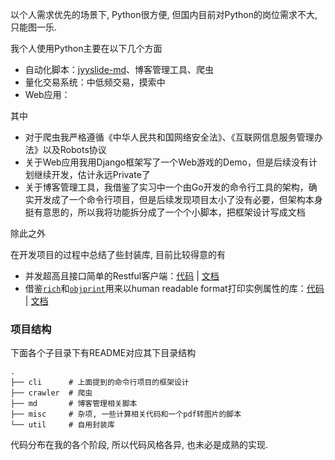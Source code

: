 以个人需求优先的场景下, Python很方便, 但国内目前对Python的岗位需求不大, 只能图一乐.

我个人使用Python主要在以下几个方面

+ 自动化脚本：[jyyslide-md](https://github.com/zweix123/jyyslide-md)、博客管理工具、爬虫
+ 量化交易系统：中低频交易，摸索中
+ Web应用：

其中

+ 对于爬虫我严格遵循《中华人民共和国网络安全法》、《互联网信息服务管理办法》以及Robots协议
+ 关于Web应用我用Django框架写了一个Web游戏的Demo，但是后续没有计划继续开发，估计永远Private了
+ 关于博客管理工具，我借鉴了实习中一个由Go开发的命令行工具的架构，确实开发成了一个命令行项目，但是后续发现项目太小了没有必要，但架构本身挺有意思的，所以我将功能拆分成了一个个小脚本，把框架设计写成文档

除此之外

在开发项目的过程中总结了些封装库, 目前比较得意的有
+ 并发超高且接口简单的Restful客户端：[代码](./util/net_util.py#L168) | [文档](./util/README.md#railgun)
+ 借鉴[`rich`](https://github.com/Textualize/rich/tree/master)和[`objprint`](https://github.com/gaogaotiantian/objprint)用来以human readable format打印实例属性的库：[代码](./util/zich.py) | [文档](./util/README.md#zich)

### 项目结构

下面各个子目录下有README对应其下目录结构
```
.
├── cli      # 上面提到的命令行项目的框架设计
├── crawler  # 爬虫
├── md       # 博客管理相关脚本
├── misc     # 杂项, 一些计算相关代码和一个pdf转图片的脚本
└── util     # 自用封装库
```

代码分布在我的各个阶段, 所以代码风格各异, 也未必是成熟的实现.